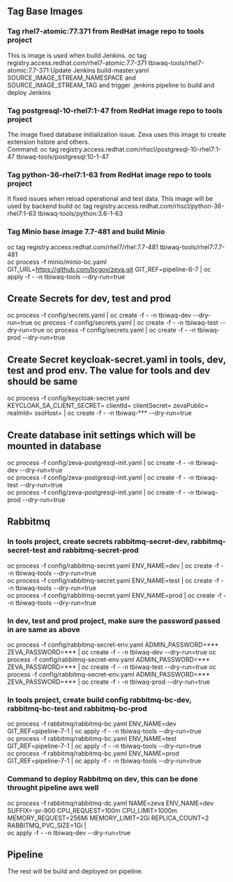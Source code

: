 ## Tag Base Images

### Tag rhel7-atomic:77.371 from RedHat image repo to tools project
This is image is used when build Jenkins.
oc tag registry.access.redhat.com/rhel7-atomic:7.7-371 tbiwaq-tools/rhel7-atomic:7.7-371
Update Jenkins build-master.yaml SOURCE_IMAGE_STREAM_NAMESPACE and SOURCE_IMAGE_STREAM_TAG and trigger .jenkins pipeline to build and deploy Jenkins

### Tag postgresql-10-rhel7:1-47 from RedHat image repo to tools project
The image fixed database initialization issue. Zeva uses this image to create extension hstore and others.  
Command: oc tag registry.access.redhat.com/rhscl/postgresql-10-rhel7:1-47 tbiwaq-tools/postgresql:10-1-47

### Tag python-36-rhel7:1-63 from RedHat image repo to tools project
It fixed issues when reload operational and test data. This image will be used by backend build
oc tag registry.access.redhat.com/rhscl/python-36-rhel7:1-63 tbiwaq-tools/python:3.6-1-63

### Tag Minio base image 7.7-481 and build Minio
oc tag registry.access.redhat.com/rhel7/rhel:7.7-481 tbiwaq-tools/rhel7:7.7-481  
oc process -f minio/minio-bc.yaml GIT_URL=https://github.com/bcgov/zeva.git GIT_REF=pipeline-6-7 | oc apply -f - -n tbiwaq-tools --dry-run=true  

## Create Secrets for dev, test and prod
oc process -f config/secrets.yaml | oc create -f - -n tbiwaq-dev --dry-run=true
oc process -f config/secrets.yaml | oc create -f - -n tbiwaq-test --dry-run=true
oc process -f config/secrets.yaml | oc create -f - -n tbiwaq-prod --dry-run=true

## Create Secret keycloak-secret.yaml in tools, dev, test and prod env. The value for tools and dev should be same
oc process -f config/keycloak-secret.yaml KEYCLOAK_SA_CLIENT_SECRET= clientId= clientSecret= zevaPublic= realmId= ssoHost= | oc create -f - -n tbiwaq-*** --dry-run=true

## Create database init settings which will be mounted in database
oc process -f config/zeva-postgresql-init.yaml | oc create -f - -n tbiwaq-dev --dry-run=true  
oc process -f config/zeva-postgresql-init.yaml | oc create -f - -n tbiwaq-test --dry-run=true  
oc process -f config/zeva-postgresql-init.yaml | oc create -f - -n tbiwaq-prod --dry-run=true  

## Rabbitmq 

### In tools project, create secrets rabbitmq-secret-dev, rabbitmq-secret-test and rabbitmq-secret-prod
oc process -f config/rabbitmq-secret.yaml ENV_NAME=dev | oc create -f - -n tbiwaq-tools --dry-run=true  
oc process -f config/rabbitmq-secret.yaml ENV_NAME=test | oc create -f - -n tbiwaq-tools --dry-run=true  
oc process -f config/rabbitmq-secret.yaml ENV_NAME=prod | oc create -f - -n tbiwaq-tools --dry-run=true  

### In dev, test and prod project, make sure the password passed in are same as above
oc process -f config/rabbitmq-secret-env.yaml ADMIN_PASSWORD=*** ZEVA_PASSWORD=*** | oc create -f - -n tbiwaq-dev --dry-run=true
oc process -f config/rabbitmq-secret-env.yaml ADMIN_PASSWORD=*** ZEVA_PASSWORD=*** | oc create -f - -n tbiwaq-test --dry-run=true
oc process -f config/rabbitmq-secret-env.yaml ADMIN_PASSWORD=*** ZEVA_PASSWORD=*** | oc create -f - -n tbiwaq-prod --dry-run=true

### In tools project, create build config rabbitmq-bc-dev, rabbitmq-bc-test and rabbitmq-bc-prod 
oc process -f rabbitmq/rabbitmq-bc.yaml ENV_NAME=dev GIT_REF=pipeline-7-1 | oc apply -f - -n tbiwaq-tools --dry-run=true  
oc process -f rabbitmq/rabbitmq-bc.yaml ENV_NAME=test GIT_REF=pipeline-7-1 | oc apply -f - -n tbiwaq-tools --dry-run=true  
oc process -f rabbitmq/rabbitmq-bc.yaml ENV_NAME=prod GIT_REF=pipeline-7-1 | oc apply -f - -n tbiwaq-tools --dry-run=true  

### Command to deploy Rabbitmq on dev, this can be done throught pipeline aws well
oc process -f rabbitmq/rabbitmq-dc.yaml NAME=zeva ENV_NAME=dev SUFFIX=-pr-900 CPU_REQUEST=100m CPU_LIMIT=1000m MEMORY_REQUEST=256Mi MEMORY_LIMIT=2Gi REPLICA_COUNT=2 RABBITMQ_PVC_SIZE=1Gi | \
oc apply -f - -n tbiwaq-dev --dry-run=true

## Pipeline

The rest will be build and deployed on pipeline.
